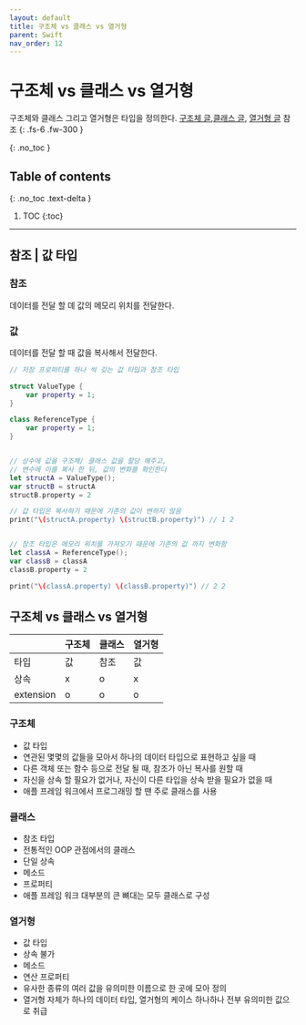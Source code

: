 ```yaml
---
layout: default
title: 구조체 vs 클래스 vs 열거형 
parent: Swift
nav_order: 12
---
```



# 구조체 vs 클래스 vs 열거형 
구조체와 클래스 그리고 열거형은 타입을 정의한다. [구조체 글](https://chaemina.github.io/docs/swift/struct/),[클래스 글](https://chaemina.github.io/docs/swift/class/),
[열거형 글](https://chaemina.github.io/docs/swift/enum/) 참조 
{: .fs-6 .fw-300 }


{: .no_toc }


## Table of contents
{: .no_toc .text-delta }

1. TOC
{:toc}

---


## 참조 | 값 타입 

### 참조 
데이터를 전달 할 뎨 값의 메모리 위치를 전달한다.

### 값 
데이터를 전달 할 때 값을 복사해서 전달한다.


```swift 
// 저장 프로퍼티를 하나 씩 갖는 값 타입과 참조 타입

struct ValueType {
    var property = 1;
}

class ReferenceType {
    var property = 1;
}


// 상수에 값을 구조체/ 클래스 값을 할당 해주고,
// 변수에 이를 복사 한 뒤, 값의 변화를 확인한다
let structA = ValueType();
var structB = structA
structB.property = 2

// 값 타입은 복사하기 때문에 기존의 값이 변하지 않음
print("\(structA.property) \(structB.property)") // 1 2


// 참조 타입은 메모리 위치를 가져오기 때문에 기존의 값 까지 변화함
let classA = ReferenceType();
var classB = classA
classB.property = 2

print("\(classA.property) \(classB.property)") // 2 2
```

## 구조체 vs 클래스 vs 열거형 


|         |    구조체      |  클래스 |  열거형   |
|:-------------|:------------------|:------------------|:------------|
| 타입   | 값 | 참조  | 값 |
| 상속 | x  |  o | x |
| extension |  o  |  o  | o |


### 구조체 

- 값 타입 
- 연관된 몇몇의 값들을 모아서 하나의 데이터 타입으로 표현하고 싶을 때 
- 다른 객체 또는 함수 등으로 전달 될 때, 참조가 아닌 복사를 원할 때 
- 자신을 상속 할 필요가 없거나, 자신이 다른 타입을 상속 받을 필요가 없을 때 
- 애플 프레임 워크에서 프로그래밍 할 땐 주로 클래스를 사용 


### 클래스 

- 참조 타입 
- 전통적인 OOP 관점에서의 클래스 
- 단일 상속 
- 메소드 
- 프로퍼티 
- 애플 프레임 워크 대부분의 큰 뼈대는 모두 클래스로 구성 


### 열거형 

- 값 타입 
- 상속 불가 
- 메소드 
- 연산 프로퍼티 
- 유사한 종류의 여러 값을 유의미한 이름으로 한 곳에 모아 정의 
- 열거형 자체가 하나의 데이터 타입, 열거형의 케이스 하나하나 전부 유의미한 값으로 취급 
